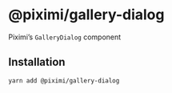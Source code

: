 # @piximi/gallery-dialog

Piximi’s `GalleryDialog` component

## Installation

```sh
yarn add @piximi/gallery-dialog
```
